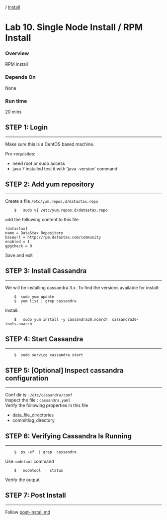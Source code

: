 <link rel='stylesheet' href='../assets/css/main.css'/>

 / [Install](README.md) 

Lab 10. Single Node Install / RPM Install
====================

### Overview
RPM install

### Depends On 
None

### Run time
20 mins



## STEP 1:  Login
----------------------------
Make sure this is a CentOS based machine.

Pre-requisites:
- need root or sudo access
- java 7 installed
    test it with   'java -version'  command


## STEP 2:  Add yum repository
----------------------------
Create a file `/etc/yum.repos.d/datastax.repo`
```
    $   sudo vi /etc/yum.repos.d/datastax.repo
```
add the following content to this file

```
[datastax]
name = DataStax Repository
baseurl = http://rpm.datastax.com/community
enabled = 1
gpgcheck = 0
```

Save and exit

## STEP 3: Install Cassandra
----------------------------
We will be installing cassandra 3.x.
To find the versions available for install:
```
    $  sudo yum update
    $  yum list | grep cassandra
```

Install:
```
    $   sudo yum install -y cassandra30.noarch  cassandra30-tools.noarch
```

## STEP 4:  Start Cassandra
----------------------------
```
    $  sudo service cassandra start
```


## STEP 5: [Optional]  Inspect cassandra configuration
----------------------------
Conf dir is : `/etc/cassandra/conf`  
Inspect the file  : `cassandra.yaml`   
Verify the following properties in this file
- data_file_directories
- commitlog_directory



## STEP 6:  Verifying Cassandra Is Running
----------------------------
```
    $  ps -ef  | grep  cassandra
```

Use `nodetool` command
```
    $   nodetool    status
```
Verify the output



## STEP 7: Post Install
----------------------------
Follow [post-install.md](post-install.md)
